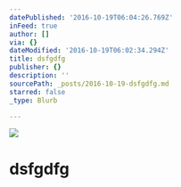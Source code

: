 ```yaml
---
datePublished: '2016-10-19T06:04:26.769Z'
inFeed: true
author: []
via: {}
dateModified: '2016-10-19T06:02:34.294Z'
title: dsfgdfg
publisher: {}
description: ''
sourcePath: _posts/2016-10-19-dsfgdfg.md
starred: false
_type: Blurb

---
```

![](https://the-grid-user-content.s3-us-west-2.amazonaws.com/143149a6-588d-4599-9b6d-19b0fc0a65fd.jpg)

# dsfgdfg